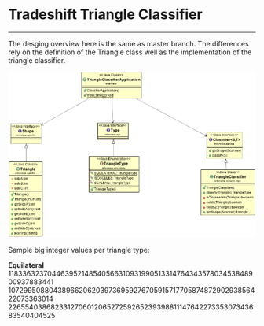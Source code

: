 # Tradeshift Triangle Classifier
____________________________________________

The desging overview here is the same as master branch. The differences rely on the definition of the Triangle class
well as the implementation of the triangle classifier.

![alt text](https://github.com/tonyflow/tradeshift/blob/master/classifier-class-diagram.png "Class Diagram")

Sample big integer values per triangle type:

**Equilateral**
11833632370446395214854056631093199051331476434357803453848900937883441
10729950880438966206203973695927670591571770587487290293856422073363014
22655403868233127060120652725926523939881114764227335307343683540404525

